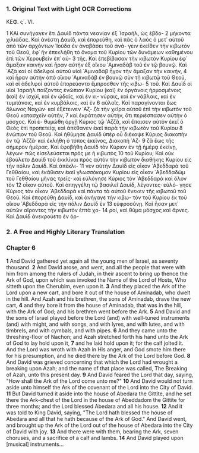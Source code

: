 ### 1. Original Text with Light OCR Corrections

ΚΕΦ. ς΄. VI.

1 ΚΑὶ συνήγαγεν ἔτι Δαυὶδ πάντα νεανίαν ἐξ ᾿Ισραήλ, ὡς ἑβδο-
2 μήκοντα χιλιάδας. Καὶ ἀνέστη Δαυίδ, καὶ ἐπορεύθη, καὶ πᾶς ὁ
  λαὸς ὁ μετ᾿ αὐτοῦ ἀπὸ τῶν ἀρχόντων ᾿Ιούδα ἐν ἀναβάσει τοῦ ἀνά-
  γειν ἐκεῖθεν τὴν κιβωτὸν τοῦ Θεοῦ, ἐφ᾿ ἣν ἐπεκλήθη τὸ ὄνομα
  τοῦ Κυρίου τῶν δυνάμεων καθημένου ἐπὶ τῶν Χερουβεὶν ἐπ᾿ αὐ-
3 τῆς. Καὶ ἐπεβίβασαν τὴν κιβωτὸν Κυρίου ἐφ᾿ ἅμαξαν καινὴν καὶ
  ἦραν αὐτὴν ἐξ οἴκου ᾿Αμιναδὰβ τοῦ ἐν τῷ βουνῷ. Καὶ ᾿Αζὰ καὶ
  οἱ ἀδελφοὶ αὐτοῦ υἱοὶ ᾿Αμιναδὰβ ἦγον τὴν ἅμαξαν τὴν καινήν,
4 καὶ ἦραν αὐτὴν ἀπὸ οἴκου ᾿Αμιναδὰβ ἐν βουνῷ σὺν τῇ κιβωτῷ
  τοῦ Θεοῦ, καὶ οἱ ἀδελφοὶ αὐτοῦ ἐπορεύοντο ἔμπροσθεν τῆς κιβω-
5 τοῦ. Καὶ Δαυὶδ οἱ υἱοὶ ᾿Ισραὴλ παίζοντες ἐνώπιον Κυρίου (καὶ)
  ἐν ὀργάνοις ἡρμοσμένοις (καὶ) ἐν ἰσχύϊ, καὶ ἐν ᾠδαῖς, καὶ ἐν κι-
  νύραις, καὶ ἐν νάβλαις, καὶ ἐν τυμπάνοις, καὶ ἐν κυμβάλοις, καὶ ἐν
6 αὐλοῖς. Καὶ παραγίνονται ἕως ἅλωνος Ναχών· καὶ ἐξέτεινεν ᾿Αζ-
  ζὰ τὴν χεῖρα αὐτοῦ ἐπὶ τὴν κιβωτὸν τοῦ Θεοῦ κατασχεῖν αὐτήν,
7 καὶ ἐκράτησεν αὐτήν, ὅτι περιέσπασεν αὐτὴν ὁ μόσχος. Καὶ ἐ-
  θυμώθη ὀργῇ Κύριος τῷ ᾿Αζζᾶ, καὶ ἔπαισεν αὐτὸν ἐκεῖ ὁ Θεὸς
  ἐπὶ προπετείᾳ, καὶ ἀπέθανεν ἐκεῖ παρὰ τὴν κιβωτὸν τοῦ Κυρίου
8 ἐνώπιον τοῦ Θεοῦ. Καὶ ἠθύμησε Δαυὶδ ὑπὲρ οὗ διέκοψε Κύριος
  διακοπὴν ἐν τῷ ᾿Αζζᾶ· καὶ ἐκλήθη ὁ τόπος ἐκεῖνος, Διακοπὴ ᾿Αζ-
9 ζᾶ ἕως τῆς σήμερον ἡμέρας. Καὶ ἐφοβήθη Δαυὶδ τὸν Κύριον ἐν
  τῇ ἡμέρᾳ ἐκείνῃ, λέγων· πῶς εἰσελεύσεται πρός με ἡ κιβωτὸς
10 τοῦ Κυρίου; Καὶ οὐκ ἐβούλετο Δαυὶδ τοῦ ἐκκλῖναι πρὸς αὐτὸν
  τὴν κιβωτὸν διαθήκης Κυρίου εἰς τὴν πόλιν Δαυίδ. Καὶ ἀπέκλι-
11 νεν αὐτὴν Δαυὶδ εἰς οἶκον ᾿Αβεδδαρὰ τοῦ Γεθθαίου, καὶ ἐκάθισεν
  ἐκεῖ γλωσσόκομον Κυρίου εἰς οἶκον ᾿Αβεδδαδὼμ τοῦ Γεθθαίου
  μῆνας τρεῖς· καὶ εὐλόγησε Κύριος τὸν ᾿Αβεδδαρὰ καὶ ὅλον τὸν
12 οἶκον αὐτοῦ. Καὶ ἀπηγγέλη τῷ βασιλεῖ Δαυίδ, λέγοντες· εὐλό-
  γησε Κύριος τὸν οἶκον ᾿Αβεδδαρὰ καὶ πάντα τὰ αὐτοῦ ἕνεκεν τῆς
  κιβωτοῦ τοῦ Θεοῦ. Καὶ ἐπορεύθη Δαυίδ, καὶ ἀνήγαγε τὴν κιβω-
  τὸν τοῦ Κυρίου ἐκ τοῦ οἴκου ᾿Αβεδδαρὰ εἰς τὴν πόλιν Δαυὶδ ἐν
13 εὐφροσύνῃ. Καὶ ἦσαν μετ᾿ αὐτῶν αἴροντες τὴν κιβωτὸν ἑπτὰ χο-
14 ροί, καὶ θῦμα μόσχος καὶ ἄρνες. Καὶ Δαυὶδ ἀνεκρούετο ἐν ὀρ-

### 2. A Free and Highly Literary Translation

### Chapter 6

**1** And David gathered yet again all the young men of Israel, as seventy thousand.
**2** And David arose, and went, and all the people that were with him from among the rulers of Judah, in their ascent to bring up thence the Ark of God, upon which was invoked the Name of the Lord of Hosts, Who sitteth upon the Cherubim, even upon it.
**3** And they placed the Ark of the Lord upon a new cart, and bore it out of the house of Aminadab, who dwelt in the hill. And Azah and his brethren, the sons of Aminadab, drave the new cart,
**4** and they bore it from the house of Aminadab, that was in the hill, with the Ark of God; and his brethren went before the Ark.
**5** And David and the sons of Israel played before the Lord (and) with well-tuned instruments (and) with might, and with songs, and with lyres, and with lutes, and with timbrels, and with cymbals, and with pipes.
**6** And they came unto the threshing-floor of Nachon; and Azah stretched forth his hand unto the Ark of God to lay hold upon it,
**7** and he laid hold upon it; for the calf jolted it. And the Lord was wroth with Azah in His anger, and God smote him there for his presumption, and he died there by the Ark of the Lord before God.
**8** And David was grieved concerning that which the Lord had wrought a breaking upon Azah; and the name of that place was called, The Breaking of Azah, unto this present day.
**9** And David feared the Lord that day, saying, "How shall the Ark of the Lord come unto me?"
**10** And David would not turn aside unto himself the Ark of the covenant of the Lord into the City of David.
**11** But David turned it aside into the house of Abedara the Gittite, and he set there the Ark-chest of the Lord in the house of Abeddadom the Gittite for three months; and the Lord blessed Abedara and all his house.
**12** And it was told to King David, saying, "The Lord hath blessed the house of Abedara and all that he hath because of the Ark of God." And David went, and brought up the Ark of the Lord out of the house of Abedara into the City of David with joy.
**13** And there were with them, bearing the Ark, seven choruses, and a sacrifice of a calf and lambs.
**14** And David played upon [musical] instruments...